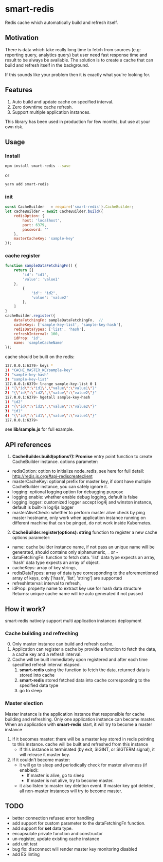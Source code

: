 # smart-redis

Redis cache which automatically build and refresh itself.

## Motivation
There is data which take really long time to fetch from sources (e.g: reporting query, analytics query) but user need fast response time and result to be always be available. The solution is to create a cache that can build and refresh itself in the background.

If this sounds like your problem then it is exactly what you're looking for.

## Features
1. Auto build and update cache on specified interval.
2. Zero downtime cache refresh.
3. Support multiple application instances.

This library has been used in production for few months, but use at your own risk.

## Usage

### Install
```bash
npm install smart-redis --save
```
or
```bash
yarn add smart-redis
```
### init

```javascript
const CacheBuilder   = require('smart-redis').CacheBuilder;
let cacheBuilder = await CacheBuilder.build({
    redisOption: {
        host: 'localhost',
        port: 6379,
        password: ''
    },
    masterCacheKey: 'sample-key'
});
```

### cache register
```javascript
function sampleDataFetchingFn() {
    return [{
        'id': "id1",
        'value': 'value1'
    },
        {
            'id': "id2",
            'value': 'value2'
        },
    ]
}
cacheBuilder.register({
    dataFetchingFn: sampleDataFetchingFn,  // 
    cacheKeys: ['sample-key-list', 'sample-key-hash'],
    redisDataTypes: ['list', 'hash'],
    refreshInterval: 100,
    idProp: 'id',
    name: 'sampleCacheName'
});
```
cache should be built on the redis:
```bash
127.0.0.1:6379> keys *
1) "CACHE_MASTER_KEYsample-key"
2) "sample-key-hash"
3) "sample-key-list"
127.0.0.1:6379> lrange sample-key-list 0 1
1) "{\"id\":\"id1\",\"value\":\"value1\"}"
2) "{\"id\":\"id2\",\"value\":\"value2\"}"
127.0.0.1:6379> hgetall sample-key-hash
1) "id2"
2) "{\"id\":\"id2\",\"value\":\"value2\"}"
3) "id1"
4) "{\"id\":\"id1\",\"value\":\"value1\"}"
127.0.0.1:6379>
```

see **lib/sample.js** for full example.

## API references

1. **CacheBuilder.build(options?): Promise<CacheBuilder>**
entry point function to create CacheBuilder instance.
options parameter:
- redisOption: option to initialize node_redis, see here for full detail: http://redis.js.org/#api-rediscreateclient
- masterCacheKey: optional prefix for master key, if dont have multiple CacheBuilder instance, you can safely ignore it.
- logging: optional logging option for debugging purpose
- logging.enable: whether enable debug logging, default is false
- logging.logger: customized logger accept log4j and winston instance, default is built-in log4js logger
- masterAliveCheck: whether to perform master alive check by ping master hostname, only work when application instance running on different machine that can be pinged, do not work inside Kubernetes.

2. **CacheBuilder.register(options): string**
function to register a new cache
options parameter:
- name: cache builder instance name, if not pass an unique name will be generated, should contains only alphanumeric, _ or -
- dataFetchingFn: function to fetch data. 'list' data type expects an array, 'hash' data type expects an array of object.
- cacheKeys: array of key strings,
- redisDataTypes: array of data type corresponding to the aforementioned array of keys, only ['hash', 'list', 'string'] are supported
- refreshInterval: interval to refresh,
- idProp: property name to extract key use for hash data structure  
Returns: unique cache name will be auto generated if not passed

## How it work?

smart-redis natively support multi application instances deployment

### Cache building and refreshing
0. Only master instance can build and refresh cache.
1. Application can register a cache by provide a function to fetch the data, a cache key and a refresh interval.
2. Cache will be built immediately upon registered and after each time specified refresh interval elapsed.
    1. **smart-redis** using the function to fetch the data, returned data is stored into cache
    2. **smart-redis** stored fetched data into cache corresponding to the specified data type
    3. go to sleep

### Master election
Master instance is the application instance that responsible for cache building and refreshing. Only one application instance can become master.  
When an application with **smart-redis** start, it will try to become a master instance
1. If it becomes master: there will be a master key stored in redis pointing to this instance. cache will be built and refreshed from this instance
    - If this instance is terminated (by exit, SIGINT, or SIGTERM signal), it will release it master key.
2. If it couldn't become master:
    - it will go to sleep and periodically check for master aliveness (if enabled):
        - If master is alive, go to sleep
        - If master is not alive, try to become master.
    - it also listen to master key deletion event. If master key got deleted, all non-master instances will try to become master.

## TODO
- better connection refused error handling
- add support for custom parameter to the dataFetchingFn function.
- add support for **set** data type.
- encapsulate private function and constructor
- un-register, update existing cache instance
- add unit test
- bug fix: disconnect will render master key monitoring disabled
- add ES linting
